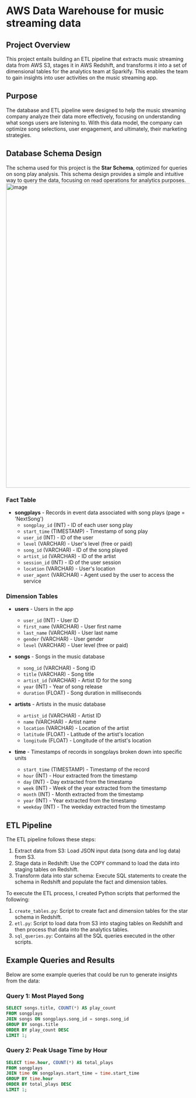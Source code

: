 # AWS Data Warehouse for music streaming data

## Project Overview

This project entails building an ETL pipeline that extracts music streaming data from AWS S3, stages it in AWS Redshift, and transforms it into a set of dimensional tables for the analytics team at Sparkify. This enables the team to gain insights into user activities on the music streaming app.

## Purpose

The database and ETL pipeline were designed to help the music streaming company analyze their data more effectively, focusing on understanding what songs users are listening to. With this data model, the company can optimize song selections, user engagement, and ultimately, their marketing strategies.

## Database Schema Design

The schema used for this project is the **Star Schema**, optimized for queries on song play analysis. This schema design provides a simple and intuitive way to query the data, focusing on read operations for analytics purposes.
<img width="831" alt="image" src="https://github.com/user-attachments/assets/e17fc8cd-43fe-401f-a5a1-9e64397a3eff">

### Fact Table
- **songplays** - Records in event data associated with song plays (page = 'NextSong')
  - `songplay_id` (INT) - ID of each user song play 
  - `start_time` (TIMESTAMP) - Timestamp of song play
  - `user_id` (INT) - ID of the user
  - `level` (VARCHAR) - User's level (free or paid)
  - `song_id` (VARCHAR) - ID of the song played
  - `artist_id` (VARCHAR) - ID of the artist
  - `session_id` (INT) - ID of the user session
  - `location` (VARCHAR) - User's location
  - `user_agent` (VARCHAR) - Agent used by the user to access the service

### Dimension Tables
- **users** - Users in the app
  - `user_id` (INT) - User ID
  - `first_name` (VARCHAR) - User first name
  - `last_name` (VARCHAR) - User last name
  - `gender` (VARCHAR) - User gender
  - `level` (VARCHAR) - User level (free or paid)

- **songs** - Songs in the music database
  - `song_id` (VARCHAR) - Song ID
  - `title` (VARCHAR) - Song title
  - `artist_id` (VARCHAR) - Artist ID for the song
  - `year` (INT) - Year of song release
  - `duration` (FLOAT) - Song duration in milliseconds

- **artists** - Artists in the music database
  - `artist_id` (VARCHAR) - Artist ID
  - `name` (VARCHAR) - Artist name
  - `location` (VARCHAR) - Location of the artist
  - `latitude` (FLOAT) - Latitude of the artist's location
  - `longitude` (FLOAT) - Longitude of the artist's location

- **time** - Timestamps of records in songplays broken down into specific units
  - `start_time` (TIMESTAMP) - Timestamp of the record
  - `hour` (INT) - Hour extracted from the timestamp
  - `day` (INT) - Day extracted from the timestamp
  - `week` (INT) - Week of the year extracted from the timestamp
  - `month` (INT) - Month extracted from the timestamp
  - `year` (INT) - Year extracted from the timestamp
  - `weekday` (INT) - The weekday extracted from the timestamp


## ETL Pipeline
The ETL pipeline follows these steps:

1. Extract data from S3: Load JSON input data (song data and log data) from S3.
2. Stage data in Redshift: Use the COPY command to load the data into staging tables on Redshift.
3. Transform data into star schema: Execute SQL statements to create the schema in Redshift and populate the fact and dimension tables.

To execute the ETL process, I created Python scripts that performed the following:

1. `create_tables.py`: Script to create fact and dimension tables for the star schema in Redshift.
2. `etl.py`: Script to load data from S3 into staging tables on Redshift and then process that data into the analytics tables.
3. `sql_queries.py`: Contains all the SQL queries executed in the other scripts.

## Example Queries and Results

Below are some example queries that could be run to generate insights from the data:

### Query 1: Most Played Song
```sql
SELECT songs.title, COUNT(*) AS play_count
FROM songplays
JOIN songs ON songplays.song_id = songs.song_id
GROUP BY songs.title
ORDER BY play_count DESC
LIMIT 1;
```

### Query 2: Peak Usage Time by Hour
```sql
SELECT time.hour, COUNT(*) AS total_plays
FROM songplays
JOIN time ON songplays.start_time = time.start_time
GROUP BY time.hour
ORDER BY total_plays DESC
LIMIT 1;
